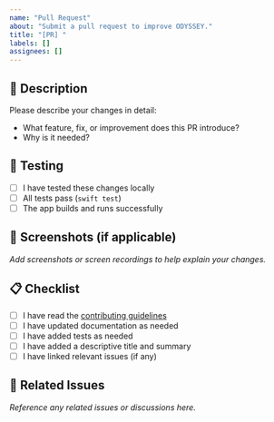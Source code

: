 ```yaml
---
name: "Pull Request"
about: "Submit a pull request to improve ODYSSEY."
title: "[PR] "
labels: []
assignees: []
---
```


## 🚀 Description

Please describe your changes in detail:

- What feature, fix, or improvement does this PR introduce?
- Why is it needed?

## 🧪 Testing

- [ ] I have tested these changes locally
- [ ] All tests pass (`swift test`)
- [ ] The app builds and runs successfully

## 📸 Screenshots (if applicable)

_Add screenshots or screen recordings to help explain your changes._

## 📋 Checklist

- [ ] I have read the [contributing guidelines](Documentation/CONTRIBUTING.md)
- [ ] I have updated documentation as needed
- [ ] I have added tests as needed
- [ ] I have added a descriptive title and summary
- [ ] I have linked relevant issues (if any)

## 🔗 Related Issues

_Reference any related issues or discussions here._
